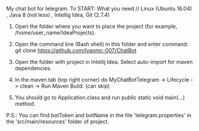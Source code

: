 My chat bot for telegram. To START: What you need // Linux (Ubuntu 16.04) , Java 8 (not less) , Intellig Idea, Git (2.7.4)

1. Open the folder where you want to place the project (for example, /home/user_name/IdeaProjects).

2. Open the command line (Bash shell) in this folder and enter command: git clone https://github.com/Ivanmc-007/ChatBot

3. Open the folder with project in Intellij Idea. Select auto-import for maven dependencies.

4. In the maven tab (top right corner) do MyChatBotTelegram -> Lifecycle -> clean -> Run Maven Build. (can skip)

5. You should go to Application.class and run public static void main(...) method.

P.S.: You can find botToken and botName in the file 'telegram.properties' in the 'src/main/resources' folder of project.
